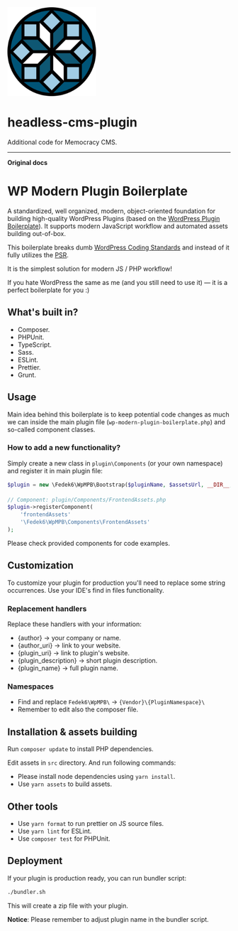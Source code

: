<img src="Logo_memocracy.svg" width="200">

# headless-cms-plugin

Additional code for Memocracy CMS.

---

**Original docs**

# WP Modern Plugin Boilerplate 

A standardized, well organized, modern, object-oriented foundation for building high-quality WordPress Plugins (based on the [WordPress Plugin Boilerplate](https://github.com/DevinVinson/WordPress-Plugin-Boilerplate)). It supports modern JavaScript workflow and automated assets building out-of-box.

This boilerplate breaks dumb [WordPress Coding Standards](https://make.wordpress.org/core/handbook/best-practices/coding-standards/) and instead of it fully utilizes the [PSR](https://www.php-fig.org/psr/).

It is the simplest solution for modern JS / PHP workflow! 

If you hate WordPress the same as me (and you still need to use it) — it is a perfect boilerplate for you :)

## What's built in?

* Composer.
* PHPUnit.
* TypeScript.
* Sass.
* ESLint.
* Prettier.
* Grunt.

## Usage

Main idea behind this boilerplate is to keep potential code changes as much we can inside the main plugin file (`wp-modern-plugin-boilerplate.php`) and so-called component classes.

### How to add a new functionality?

Simply create a new class in `plugin\Components` (or your own namespace) and register it in main plugin file:

```php
$plugin = new \Fedek6\WpMPB\Bootstrap($pluginName, $assetsUrl, __DIR__, '1.0.0');

// Component: plugin/Components/FrontendAssets.php
$plugin->registerComponent(
    'frontendAssets'
    '\Fedek6\WpMPB\Components\FrontendAssets'
);
```

Please check provided components for code examples.

## Customization

To customize your plugin for production you'll need to replace some string occurrences. Use your IDE's find in files functionality.

### Replacement handlers

Replace these handlers with your information:

* {author} → your company or name.
* {author_uri} → link to your website.
* {plugin_uri} → link to plugin's website.
* {plugin_description} → short plugin description.
* {plugin_name} → full plugin name.

### Namespaces

* Find and replace `Fedek6\WpMPB\` → `{Vendor}\{PluginNamespace}\`
* Remember to edit also the composer file.

## Installation & assets building

Run `composer update` to install PHP dependencies.

Edit assets in `src` directory. And run following commands:

* Please install node dependencies using `yarn install`.
* Use `yarn assets` to build assets.

## Other tools

* Use `yarn format` to run prettier on JS source files.
* Use `yarn lint` for ESLint.
* Use `composer test` for PHPUnit.

## Deployment

If your plugin is production ready, you can run bundler script:

```bash
./bundler.sh
```

This will create a zip file with your plugin. 

__Notice__: Please remember to adjust plugin name in the bundler script.
